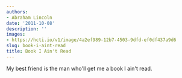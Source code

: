 ```yaml
---
authors:
- Abraham Lincoln
date: '2011-10-08'
description: ''
images:
- https://hcti.io/v1/image/4a2ef989-12b7-4503-9dfd-ef0df437a9d6
slug: book-i-aint-read
title: Book I Ain't Read
---
```


My best friend is the man who'll get me a book I ain't read.